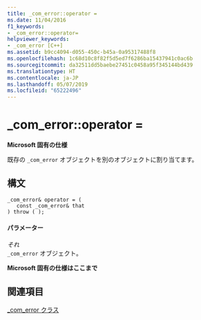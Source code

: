```yaml
---
title: _com_error::operator =
ms.date: 11/04/2016
f1_keywords:
- _com_error::operator=
helpviewer_keywords:
- _com_error [C++]
ms.assetid: b9cc4094-d055-450c-b45a-0a95317488f8
ms.openlocfilehash: 1c68d10c8f82f5d5ed7f6286ba15437941c0ac6b
ms.sourcegitcommit: da32511dd5baebe27451c0458a95f345144bd439
ms.translationtype: HT
ms.contentlocale: ja-JP
ms.lasthandoff: 05/07/2019
ms.locfileid: "65222496"
---
```

# <a name="comerroroperator-"></a>_com_error::operator =

**Microsoft 固有の仕様**

既存の `_com_error` オブジェクトを別のオブジェクトに割り当てます。

## <a name="syntax"></a>構文

```
_com_error& operator = (
   const _com_error& that
) throw ( );
```

#### <a name="parameters"></a>パラメーター

*それ*<br/>
`_com_error` オブジェクト。

**Microsoft 固有の仕様はここまで**

## <a name="see-also"></a>関連項目

[_com_error クラス](../cpp/com-error-class.md)
